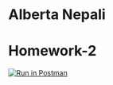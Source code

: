 # Alberta Nepali
# Homework-2


[![Run in Postman](https://run.pstmn.io/button.svg)](https://app.getpostman.com/run-collection/7c568c4dcba022cb64ed)